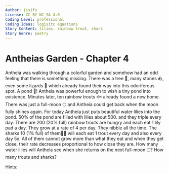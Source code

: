 ```yaml
---
Author: jisifu
License: CC BY-NC-SA 4.0
Coding Level: professional
Coding Ideas: logisitc equations
Story Content: lilies, rainbow trout, shark
Story Genre: poetry
---
```


# Antheias Garden - Chapter 4

Antheia was walking through a colorful garden and somehow had an odd feeling
that there is something missing. There was a tree 🌳, many stones 🪨, even some
lizards 🦎 which already found their way into this odoriferous spot. A pond 🌊!
Antheia was powerful enough to wish a tiny pond into existence. Minutes later,
ten rainbow trouts 🐟 already found a new home. There was just a full-moon 🌕
and Antheia could get back when the moon fully shines again. For today Antheia
just puts beautiful water lilies into the pond. 50% of the pond are filled with
lilies about 500. and they triple every day. There are 200 (20% full) rainbow
trouts are hungry and each eat 1 lily pad a day. They grow at a rate of 4 per
day. They nibble all the time. The sharks 10 (1% full) of them🦈🦈 will each eat
1 trout every day and also every day 5x. All of them cannot grow more than what
they eat and when they get close, their rate decreases proportional to how close
they are. How many water lilies will Antheia see when she returns on the next
full-moon 🌕? How many trouts and sharks?

Hints:

<div data-solution="?"></div>
